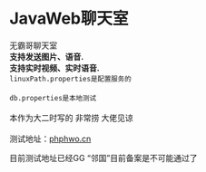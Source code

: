# JavaWeb聊天室
<span>无霸哥聊天室</span><br/>
<strong>支持发送图片、语音.</strong><br/>
<strong>支持实时视频、实时语音.</strong><br/>
<code>linuxPath.properties是配置服务的</code><br/><br/>
<code>db.properties是本地测试</code><br/><br/>
本作为大二时写的 非常捞 大佬见谅<br/><br/>
测试地址：<a href="http://www.phphwo.cn" target="_blank">phphwo.cn</a>

目前测试地址已经GG
“邻国”目前备案是不可能通过了
